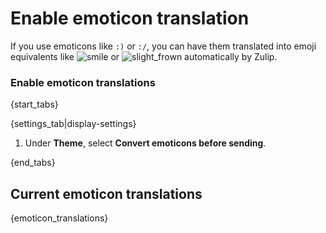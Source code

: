 # Enable emoticon translation

If you use emoticons like `:)` or `:/`, you can have them translated into
emoji equivalents like
<img
    src="/static/generated/emoji/images-google-64/1f642.png"
    alt="smile"
    class="emoji-small"
/>
or
<img
    src="/static/generated/emoji/images-google-64/1f641.png"
    alt="slight_frown"
    class="emoji-small"
/>
automatically by Zulip.

### Enable emoticon translations

{start_tabs}

{settings_tab|display-settings}

1. Under **Theme**, select **Convert emoticons before sending**.

{end_tabs}

## Current emoticon translations

{emoticon_translations}
